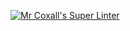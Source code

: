 [![Mr Coxall's Super Linter](https://github.com/ICS4U-Programming-Sarah/Intro-04-Java-HelloWorldStyle/workflows/Mr%20Coxall's%20Super%20Linter/badge.svg)](https://github.com/ICS4U-Programming-Sarah/Intro-04-Java-HelloWorldStyle/actions/)

